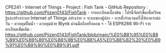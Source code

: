 CPE241 - Internet of Things
    - Project : Fish Tank
    - GitHub Repository : https://github.com/Pjizen0143/FishTank
    - รายละเอียดเบื้องต้น : โปรนี้จัดทำขึ้นเพื่อเรียนรู้และสร้างระบบ Internet of Things อย่างง่าย
        > ระบบของตู้ปลา
            - การตั้งจำนวนครั้งให้อาหารต่อวัน
            - ควบคุมปั้มน้ำ
            - ควบคุมด้วย Blynk ผ่านมือถือหรือคอม ฯ
            - ใช้ ESP8266 Wi-Fi
        รายละเอียดเพิ่มเติม : https://github.com/Pjizen0143/FishTank/blob/main/%E0%B8%95%E0%B8%B9%E0%B9%89%E0%B8%9B%E0%B8%A5%E0%B8%B2%20%E0%B9%91%E0%B9%90%E0%B9%91.pdf